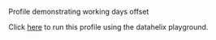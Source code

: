Profile demonstrating working days offset

Click [here](https://finos.github.io/datahelix/playground/#ewogICAgImZpZWxkcyI6IFsKICAgIHsKICAgICAgIm5hbWUiOiAiZm9vIiwKICAgICAgInR5cGUiOiAiZGF0ZXRpbWUiLAogICAgICAibnVsbGFibGUiOiBmYWxzZQogICAgfSwKICAgIHsKICAgICAgIm5hbWUiOiAiYmFyIiwKICAgICAgInR5cGUiOiAiZGF0ZXRpbWUiLAogICAgICAibnVsbGFibGUiOiBmYWxzZQogICAgfQogIF0sCiAgImNvbnN0cmFpbnRzIjogWwogICAgewogICAgICAiZmllbGQiOiAiYmFyIiwKICAgICAgImVxdWFsVG9GaWVsZCI6ICJmb28iLAogICAgICAib2Zmc2V0IjogLTMsCiAgICAgICJvZmZzZXRVbml0IjogIndvcmtpbmcgZGF5cyIKICAgIH0KICBdCn0%3D) to run this profile using the datahelix playground.
